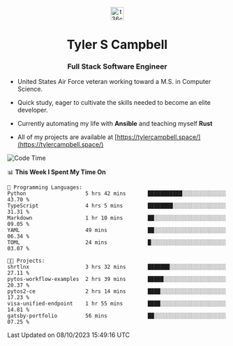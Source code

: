 <p align="center">
<a href="https://www.linkedin.com/in/t36campbell" target="blank"><img align="center" src="https://ik.imagekit.io/t36campbell/Portfolio/linkedin.png.original_m8bbGgPh6.png" alt="t36campbell" height="30" width="30" /></a>
</p>
<h1 align="center">Tyler S Campbell</h1>
<h3 align="center">Full Stack Software Engineer</h3>

* United States Air Force veteran working toward a M.S. in Computer Science.

* Quick study, eager to cultivate the skills needed to become an elite developer.

* Currently automating my life with **Ansible** and teaching myself **Rust**

* All of my projects are available at [https://tylercampbell.space/](https://tylercampbell.space/)

<!--START_SECTION:waka-->
![Code Time](http://img.shields.io/badge/Code%20Time-2%2C868%20hrs%2034%20mins-blue)

📊 **This Week I Spent My Time On** 

```text
💬 Programming Languages: 
Python                   5 hrs 42 mins       ███████████░░░░░░░░░░░░░░   43.70 % 
TypeScript               4 hrs 5 mins        ████████░░░░░░░░░░░░░░░░░   31.31 % 
Markdown                 1 hr 10 mins        ██░░░░░░░░░░░░░░░░░░░░░░░   09.05 % 
YAML                     49 mins             ██░░░░░░░░░░░░░░░░░░░░░░░   06.34 % 
TOML                     24 mins             █░░░░░░░░░░░░░░░░░░░░░░░░   03.07 % 

🐱‍💻 Projects: 
shrtlnx                  3 hrs 32 mins       ███████░░░░░░░░░░░░░░░░░░   27.11 % 
pytos-workflow-examples  2 hrs 39 mins       █████░░░░░░░░░░░░░░░░░░░░   20.37 % 
pytos2-ce                2 hrs 14 mins       ████░░░░░░░░░░░░░░░░░░░░░   17.23 % 
visa-unified-endpoint    1 hr 55 mins        ████░░░░░░░░░░░░░░░░░░░░░   14.81 % 
gatsby-portfolio         56 mins             ██░░░░░░░░░░░░░░░░░░░░░░░   07.25 % 
```


 Last Updated on 08/10/2023 15:49:16 UTC
<!--END_SECTION:waka-->
